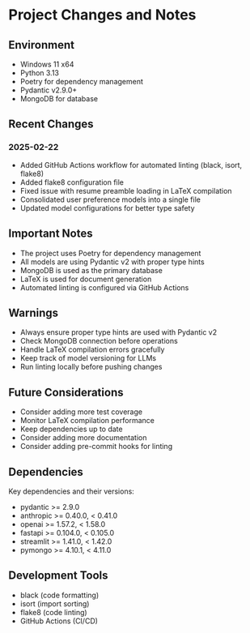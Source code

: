 # Project Changes and Notes

## Environment
- Windows 11 x64
- Python 3.13
- Poetry for dependency management
- Pydantic v2.9.0+
- MongoDB for database

## Recent Changes

### 2025-02-22
- Added GitHub Actions workflow for automated linting (black, isort, flake8)
- Added flake8 configuration file
- Fixed issue with resume preamble loading in LaTeX compilation
- Consolidated user preference models into a single file
- Updated model configurations for better type safety

## Important Notes
- The project uses Poetry for dependency management
- All models are using Pydantic v2 with proper type hints
- MongoDB is used as the primary database
- LaTeX is used for document generation
- Automated linting is configured via GitHub Actions

## Warnings
- Always ensure proper type hints are used with Pydantic v2
- Check MongoDB connection before operations
- Handle LaTeX compilation errors gracefully
- Keep track of model versioning for LLMs
- Run linting locally before pushing changes

## Future Considerations
- Consider adding more test coverage
- Monitor LaTeX compilation performance
- Keep dependencies up to date
- Consider adding more documentation
- Consider adding pre-commit hooks for linting

## Dependencies
Key dependencies and their versions:
- pydantic >= 2.9.0
- anthropic >= 0.40.0, < 0.41.0
- openai >= 1.57.2, < 1.58.0
- fastapi >= 0.104.0, < 0.105.0
- streamlit >= 1.41.0, < 1.42.0
- pymongo >= 4.10.1, < 4.11.0

## Development Tools
- black (code formatting)
- isort (import sorting)
- flake8 (code linting)
- GitHub Actions (CI/CD) 